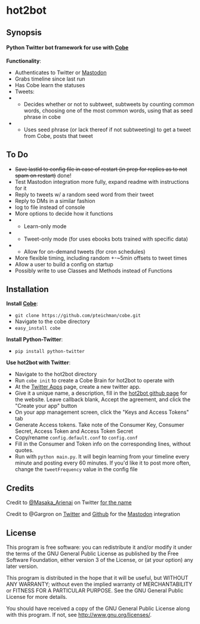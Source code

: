 # hot2bot

## Synopsis

#### Python Twitter bot framework for use with [Cobe](https://github.com/pteichman/cobe)

**Functionality**:

* Authenticates to Twitter or [Mastodon](https://github.com/Gargron/mastodon)
* Grabs timeline since last run
* Has Cobe learn the statuses
* Tweets:
* * Decides whether or not to subtweet, subtweets by counting common words, choosing one of the most common words, using that as seed phrase in cobe
* * Uses seed phrase (or lack thereof if not subtweeting) to get a tweet from Cobe, posts that tweet

## To Do

* ~~Save lastId to config file in case of restart (in prep for replies as to not spam on restart)~~ done!
* Test Mastodon integration more fully, expand readme with instructions for it
* Reply to tweets w/ a random seed word from their tweet
* Reply to DMs in a similar fashion
* log to file instead of console
* More options to decide how it functions
* * Learn-only mode
* * Tweet-only mode (for uses ebooks bots trained with specific data)
* * Allow for on-demand tweets (for cron schedules)
* More flexible timing, including random +-~5min offsets to tweet times
* Allow a user to build a config on startup
* Possibly write to use Classes and Methods instead of Functions




## Installation

**Install [Cobe](https://github.com/pteichman/cobe)**:
* `git clone https://github.com/pteichman/cobe.git`
* Navigate to the cobe directory
* `easy_install cobe`

**Install Python-Twitter**:
* `pip install python-twitter`

**Use hot2bot with Twitter**:
* Navigate to the hot2bot directory
* Run `cobe init` to create a Cobe Brain for hot2bot to operate with
* At the [Twitter Apps](https://apps.twitter.com/) page, create a new twitter app.
* Give it a unique name, a description, fill in the [hot2bot github page](https://github.com/acostoss/hot2bot) for the website. Leave callback blank, Accept the agreement, and click the "Create your app" button
* On your app  management screen, click the "Keys and Access Tokens" tab
* Generate Access tokens. Take note of the Consumer Key, Consumer Secret, Access Token and Access Token Secret
* Copy/rename `config.default.conf` to `config.conf`
* Fill in the Consumer and Token info on the corresponding lines, without quotes.
* Run with `python main.py`. It will begin learning from your timeline every minute and posting every 60 minutes. If you'd like it to post more often, change the `tweetFrequency` value in the config file

## Credits
Credit to [@Masaka_Arienai](https://twitter.com/Masaka_Arienai) on Twitter [for the name](https://twitter.com/Masaka_Arienai/status/782644624288575492)

Credit to @Gargron on [Twitter](https://twitter.com/Gargron) and [Github](https://github.com/Gargron) for the [Mastodon](https://github.com/Gargron/mastodon) integration

## License

This program is free software: you can redistribute it and/or modify it under the terms of the GNU General Public License as published by the Free Software Foundation, either version 3 of the License, or (at your option) any later version.

This program is distributed in the hope that it will be useful, but WITHOUT ANY WARRANTY; without even the implied warranty of
MERCHANTABILITY or FITNESS FOR A PARTICULAR PURPOSE.  See the GNU General Public License for more details.

You should have received a copy of the GNU General Public License along with this program.  If not, see <http://www.gnu.org/licenses/>.
